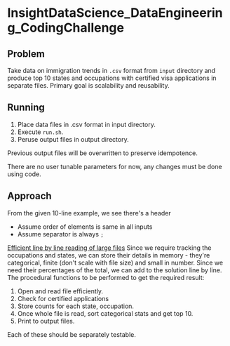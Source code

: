 # InsightDataScience_DataEngineering_CodingChallenge

## Problem

Take data on immigration trends in `.csv` format from `input` directory and produce top 10 states and occupations with certified visa applications in separate files. Primary goal is scalability and reusability.

## Running

1. Place data files in .csv format in input directory.
1. Execute `run.sh`.
1. Peruse output files in output directory.

Previous output files will be overwritten to preserve idempotence.

There are no user tunable parameters for now, any changes must be done using code.

## Approach

From the given 10-line example, we see there's a header

* Assume order of elements is same in all inputs
* Assume separator is always `;`

[Efficient line by line reading of large files](https://stackoverflow.com/questions/8009882/how-to-a-read-large-file-line-by-line-in-python)
Since we require tracking the occupations and states, we can store their details in memory - they're categorical, finite (don't scale with file size) and small in number.
Since we need their percentages of the total, we can add to the solution line by line.
The procedural functions to be performed to get the required result:

1. Open and read file efficiently.
1. Check for certified applications
1. Store counts for each state, occupation.
1. Once whole file is read, sort categorical stats and get top 10.
1. Print to output files.

Each of these should be separately testable.
